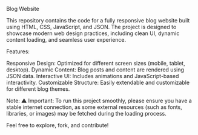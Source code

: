 Blog Website

This repository contains the code for a fully responsive blog website built using HTML, CSS, JavaScript, and JSON. The project is designed to showcase modern web design practices, including clean UI, dynamic content loading, and seamless user experience.

Features:

Responsive Design: Optimized for different screen sizes (mobile, tablet, desktop).
Dynamic Content: Blog posts and content are rendered using JSON data.
Interactive UI: Includes animations and JavaScript-based interactivity.
Customizable Structure: Easily extendable and customizable for different blog themes.


Note:
⚠️ Important: To run this project smoothly, please ensure you have a stable internet connection, as some external resources (such as fonts, libraries, or images) may be fetched during the loading process.

Feel free to explore, fork, and contribute!
